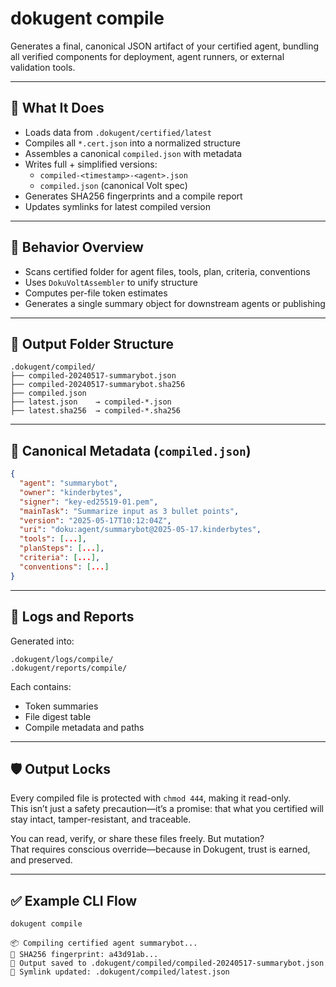 
# dokugent compile

Generates a final, canonical JSON artifact of your certified agent, bundling all verified components for deployment, agent runners, or external validation tools.

---

## 🔧 What It Does

- Loads data from `.dokugent/certified/latest`
- Compiles all `*.cert.json` into a normalized structure
- Assembles a canonical `compiled.json` with metadata
- Writes full + simplified versions:
  - `compiled-<timestamp>-<agent>.json`
  - `compiled.json` (canonical Volt spec)
- Generates SHA256 fingerprints and a compile report
- Updates symlinks for latest compiled version

---

## 🧪 Behavior Overview

- Scans certified folder for agent files, tools, plan, criteria, conventions
- Uses `DokuVoltAssembler` to unify structure
- Computes per-file token estimates
- Generates a single summary object for downstream agents or publishing

---

## 📁 Output Folder Structure

```plaintext
.dokugent/compiled/
├── compiled-20240517-summarybot.json
├── compiled-20240517-summarybot.sha256
├── compiled.json
├── latest.json    → compiled-*.json
├── latest.sha256  → compiled-*.sha256
```

---

## 🧠 Canonical Metadata (`compiled.json`)

```json
{
  "agent": "summarybot",
  "owner": "kinderbytes",
  "signer": "key-ed25519-01.pem",
  "mainTask": "Summarize input as 3 bullet points",
  "version": "2025-05-17T10:12:04Z",
  "uri": "doku:agent/summarybot@2025-05-17.kinderbytes",
  "tools": [...],
  "planSteps": [...],
  "criteria": [...],
  "conventions": [...]
}
```

---

## 📝 Logs and Reports

Generated into:

```plaintext
.dokugent/logs/compile/
.dokugent/reports/compile/
```

Each contains:

- Token summaries
- File digest table
- Compile metadata and paths

---

## 🛡️ Output Locks

Every compiled file is protected with `chmod 444`, making it read-only.  
This isn’t just a safety precaution—it’s a promise: that what you certified will stay intact, tamper-resistant, and traceable.

You can read, verify, or share these files freely. But mutation?  
That requires conscious override—because in Dokugent, trust is earned, and preserved.

---

## ✅ Example CLI Flow

```bash
dokugent compile
```

```plaintext
📦 Compiling certified agent summarybot...
🔐 SHA256 fingerprint: a43d91ab...
📄 Output saved to .dokugent/compiled/compiled-20240517-summarybot.json
📎 Symlink updated: .dokugent/compiled/latest.json
```
